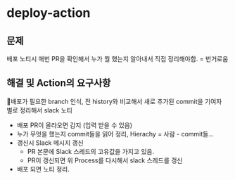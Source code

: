 # deploy-action

## 문제

배포 노티시 매번 PR을 확인해서 누가 뭘 했는지 알아내서 직접 정리해야함. = 번거로움

## 해결 및 Action의 요구사항

배포가 필요한 branch 인식, 전 history와 비교해서 새로 추가된 commit을 기여자 별로 정리해서 slack 노티

- 배포 PR이 올라오면 감지 (입력 받을 수 있음)
- 누가 무엇을 했는지 commit들을 읽어 정리, Hierachy = 사람 - commit들...
- 갱신시 Slack 메시지 갱신
  - PR 본문에 Slack 스레드의 고유값을 가지고 있음.
  - PR이 갱신되면 위 Process를 다시해서 slack 스레드를 갱신
- 배포 되면 노티 정리.

